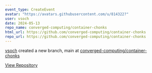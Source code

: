 ```yaml
---
event_type: CreateEvent
avatar: "https://avatars.githubusercontent.com/u/814322?"
user: vsoch
date: 2024-05-13
repo_name: converged-computing/container-chonks
html_url: https://github.com/converged-computing/container-chonks
repo_url: https://github.com/converged-computing/container-chonks
---
```


<a href='https://github.com/vsoch' target='_blank'>vsoch</a> created a new branch, main at <a href='https://github.com/converged-computing/container-chonks' target='_blank'>converged-computing/container-chonks</a>

<a href='https://github.com/converged-computing/container-chonks' target='_blank'>View Repository</a>